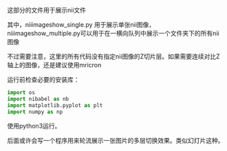 这部分的文件用于展示nii文件

其中，niiimageshow_single.py 用于展示单张nii图像，niiimageshow_multiple.py可以用于在一横向队列中展示一个文件夹下的所有nii图像

不过需要注意，这里的所有代码没有指定nii图像的Z切片层。如果需要连续对比Z轴上的图像，还是建议使用mricron

运行前检查必要的安装库：

```python
import os
import nibabel as nb
import matplotlib.pyplot as plt
import numpy as np
```

使用python3运行。

后面或许会写一个程序用来轮流展示一张图片的多层切换效果。类似幻灯片这种。